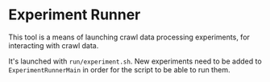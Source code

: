 # Experiment Runner

This tool is a means of launching crawl data processing experiments, 
for interacting with crawl data.

It's launched with `run/experiment.sh`. New experiments need to be added to
`ExperimentRunnerMain` in order for the script to be able to run them.